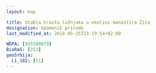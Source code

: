 ```yaml
---
layout: map

title: Stabla hrasta lužnjaka u okolini manastira Žiča
designation: Spomenik prirode
last_modified_at: 2018-05-25T23:19:54+02:00

WDPA: [555588979]
BioRaS: [253]
geoSrbija:
  L1_182: [11]
---
```

